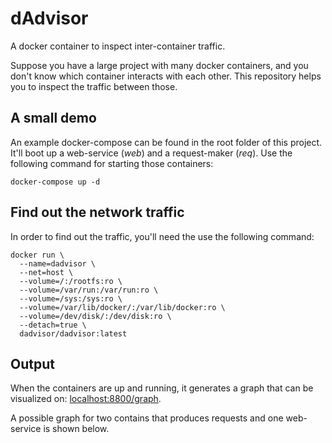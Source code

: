 # dAdvisor
A docker container to inspect inter-container traffic.

Suppose you have a large project with many docker containers, and you don't know which container interacts with each other. This repository helps you to inspect the traffic between those.

## A small demo
An example docker-compose can be found in the root folder of this project.
It'll boot up a web-service (*web*) and a request-maker (*req*). Use the following command for starting those containers:

	docker-compose up -d

## Find out the network traffic
In order to find out the traffic, you'll need the use the following command:

	docker run \
	  --name=dadvisor \
	  --net=host \
	  --volume=/:/rootfs:ro \
	  --volume=/var/run:/var/run:ro \
	  --volume=/sys:/sys:ro \
	  --volume=/var/lib/docker/:/var/lib/docker:ro \
	  --volume=/dev/disk/:/dev/disk:ro \
	  --detach=true \
	  dadvisor/dadvisor:latest

## Output
When the containers are up and running, it generates a graph that can be visualized on: [localhost:8800/graph](localhost:8800/graph).

A possible graph for two contains that produces requests and one web-service is shown below.

